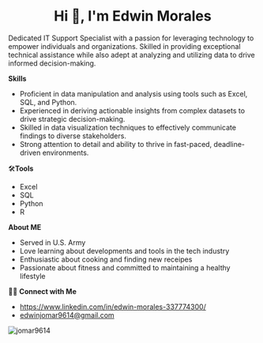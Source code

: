 <h1 align="center">Hi 👋, I'm Edwin Morales</h1>

Dedicated IT Support Specialist with a passion for leveraging technology to empower individuals and organizations. Skilled in providing exceptional technical assistance while also adept at analyzing and utilizing data to drive informed decision-making.

**Skills**
  - Proficient in data manipulation and analysis using tools such as Excel, SQL, and Python.
  - Experienced in deriving actionable insights from complex datasets to drive strategic decision-making.
  - Skilled in data visualization techniques to effectively communicate findings to diverse stakeholders.
  - Strong attention to detail and ability to thrive in fast-paced, deadline-driven environments.

🛠️**Tools**
- Excel
- SQL
- Python
- R

 **About ME**
   - Served in U.S. Army
   - Love learning about developments and tools in the tech industry
   - Enthusiastic about cooking and finding new receipes
   - Passionate about fitness and committed to maintaining a healthy lifestyle

👋🏻 **Connect with Me**
  - https://www.linkedin.com/in/edwin-morales-337774300/
  - edwinjomar9614@gmail.com


<p align="left"> <img src="https://komarev.com/ghpvc/?username=jomar9614&label=Profile%20views&color=0e75b6&style=flat" alt="jomar9614" /> </p>
